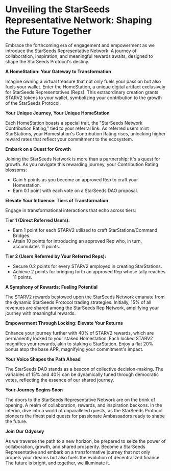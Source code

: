 # Unveiling the StarSeeds Representative Network: Shaping the Future Together

Embrace the forthcoming era of engagement and empowerment as we introduce the StarSeeds Representative Network. A journey of collaboration, inspiration, and meaningful rewards awaits, designed to shape the StarSeeds Protocol's destiny.

**A HomeStation: Your Gateway to Transformation**

Imagine owning a virtual treasure that not only fuels your passion but also fuels your wallet. Enter the HomeStation, a unique digital artifact exclusively for StarSeeds Representatives (Reps). This extraordinary creation grants STARV2 tokens to your wallet, symbolizing your contribution to the growth of the StarSeeds Protocol.

**Your Unique Journey, Your Unique HomeStation**

Each HomeStation boasts a special trait, the "StarSeeds Network Contribution Rating," tied to your referral link. As referred users mint StarStations, your Homestation's Contribution Rating rises, unlocking higher reward rates that reflect your commitment to the ecosystem.

**Embark on a Quest for Growth**

Joining the StarSeeds Network is more than a partnership; it's a quest for growth. As you navigate this rewarding journey, your Contribution Rating blossoms:

* Gain 5 points as you become an approved Rep to craft your Homestation.
* Earn 0.1 point with each vote on a StarSeeds DAO proposal.

**Elevate Your Influence: Tiers of Transformation**

Engage in transformational interactions that echo across tiers:

**Tier 1 (Direct Referred Users):**

* Earn 1 point for each STARV2 utilized to craft StarStations/Command Bridges.
* Attain 10 points for introducing an approved Rep who, in turn, accumulates 11 points.

**Tier 2 (Users Referred by Your Referred Reps):**

* Secure 0.2 points for every STARV2 employed in creating StarStations.
* Achieve 2 points for bringing forth an approved Rep whose tally reaches 11 points.

**A Symphony of Rewards: Fueling Potential**

The STARV2 rewards bestowed upon the StarSeeds Network emanate from the dynamic StarSeeds Protocol trading strategies. Initially, 15% of all revenues are shared among the StarSeeds Rep Network, amplifying your journey with meaningful rewards.

**Empowerment Through Locking: Elevate Your Returns**

Enhance your journey further with 40% of STARV2 rewards, which are permanently locked to your staked Homestation. Each locked STARV2 magnifies your rewards, akin to staking a StarStation. Enjoy a flat 20% bonus atop the base APR, magnifying your commitment's impact.

**Your Voice Shapes the Path Ahead**

The StarSeeds DAO stands as a beacon of collective decision-making. The variables of 15% and 40% can be dynamically tuned through democratic votes, reflecting the essence of our shared journey.

**Your Journey Begins Soon**

The doors to the StarSeeds Representative Network are on the brink of opening. A realm of collaboration, rewards, and inspiration beckons. In the interim, dive into a world of unparalleled quests, as the StarSeeds Protocol pioneers the finest paid quests for passionate Ambassadors ready to shape the future.

**Join Our Odyssey**

As we traverse the path to a new horizon, be prepared to seize the power of collaboration, growth, and shared prosperity. Become a StarSeeds Representative and embark on a transformative journey that not only propels your dreams but also fuels the evolution of decentralized finance. The future is bright, and together, we illuminate it.
